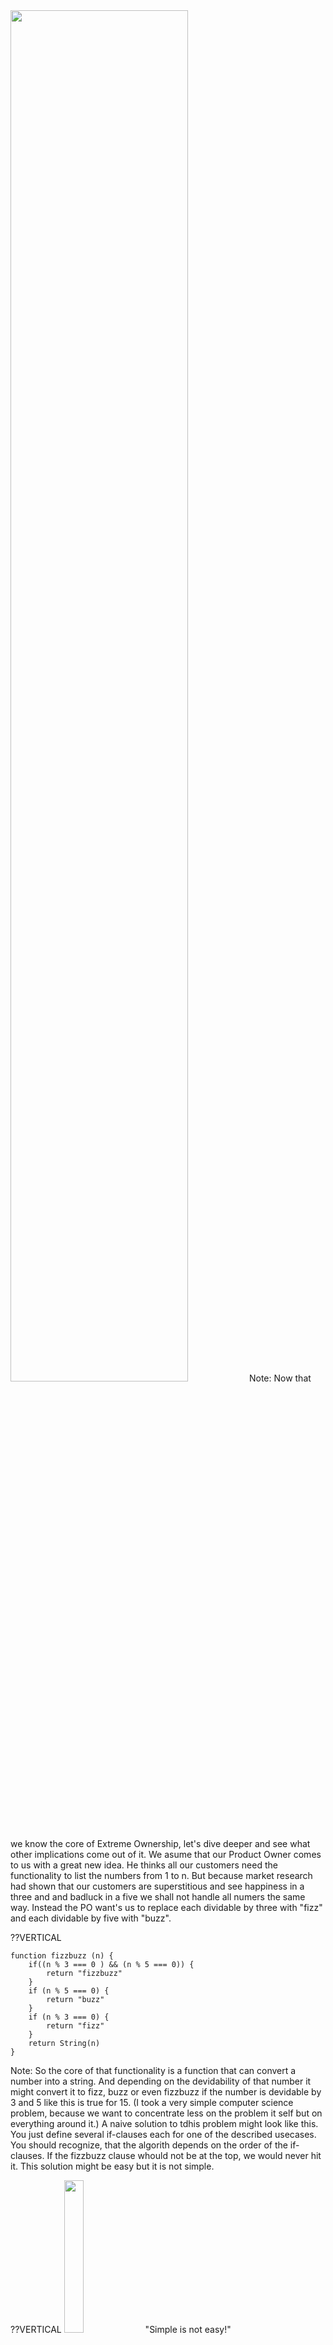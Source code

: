 <img src="images/fizz-buzz.jpg" height="75%">
Note: Now that we know the core of Extreme Ownership, let's dive deeper and see what other
implications come out of it. We asume that our Product Owner comes to us with a great new idea. He thinks all our customers need the functionality to list the numbers from 1 to n. But because market research had shown that our customers are superstitious and see happiness in a three and and badluck in a five we shall not handle all numers the same way. Instead the PO want's us to replace each dividable by three with "fizz" and each dividable by five with "buzz".

??VERTICAL
```
function fizzbuzz (n) {
    if((n % 3 === 0 ) && (n % 5 === 0)) {
        return "fizzbuzz"
    }
    if (n % 5 === 0) {
        return "buzz"
    }
    if (n % 3 === 0) {
        return "fizz"
    }
    return String(n)
}
```
Note: So the core of that functionality is a function that can convert a number into a string. And depending on the devidability of that number it might convert it to fizz, buzz or even fizzbuzz if the number is devidable by 3 and 5 like this is true for 15. (I took a very simple computer science problem, because we want to concentrate less on the problem it self but on everything around it.)
A naive solution to tdhis problem might look like this. You just define several if-clauses each for one of the described usecases. You should recognize, that the algorith depends on the order of the if-clauses. If the fizzbuzz clause whould not be at the top, we would never hit it. This solution might be easy but it is not simple.

??VERTICAL
<img src="images/jocko.jpg" height="25%">
"Simple is not easy!"

??VERTICAL
<img src="images/fizz-buzz-zuzz.jpg" height="75%">
Note: Yes, you are right. But let's explain this to the audience. Imagine the product owner comes enthusiastically to us and telling us that our product swept the market. We would vanquish if we only implement this little one additional feature if all numbers devideable by 7 would be replaced with "zuzz".

??VERTICAL
```
function fizzbuzz (n) {
    if((n % 3 === 0 ) && (n % 5 === 0) && (n % 7 === 0)) {
        return "fizzbuzzzuzz"
    }
    if((n % 3 === 0 ) && (n % 7 === 0)) {
        return "fizzzuzz"
    }
    if((n % 5 === 0 ) && (n % 7 === 0)) {
        return "buzzzuzz"
    }
    if((n % 3 === 0 ) && (n % 5 === 0)) {
        return "fizzbuzz"
    }
    if (n % 7 === 0) {
        return "zuzz"
    }
    if (n % 5 === 0) {
        return "buzz"
    }
    if (n % 3 === 0) {
        return "fizz"
    }
    return String(n)
}```

Note: I hope you recognize that we had to implement 4 new if-clauses to realize the wanted feature. In addition we had to take care where to sort in those if-clauses as well. The next time when we might have to modify this function this issue gets even worse.

??VERTICAL
<img src="images/cost-loc.jpg" height="75%">
Note: This was a very simple example of what happens to many code repositories over time. Every feature better should have been implemented yesterday so we emphasize only on finishing new features. The code gets worse each time a new feature has to be inserted because there is "no time to polish the gold".

But if the code gets more complex, each time we will touch it we will need more time to insert a new feature since we have to reunderstand it again and again. If my team mate was not aware of the order issue, he or she might insert a new if clause in the wrong place and it might take hours to find out why the function is not working as expected. So the performance of the team will go down over the time and the cost for each new feature raises exponentionally after each release.

??VERTICAL
<img src="images/jocko.jpg" height="25%">
Decisivly Engaged <br>
<img src="images/decisivly-engaged.jpg" height="50%">

??VERTICAL
<img src="images/jocko.jpg" height="25%">
You have to win or you are lost! <br>
<img src="images/decisivly-engaged2.jpg" height="50%">

??VERTICAL
<img src="images/toiletpaper.jpg" height="75%">
Note: Well cleaning up in this case means refactoring. I would have to modify the code so that it gets simpler but still brings the same functionality. But how can I be sure that this is the case? How can I guarantee that my code does not break?

??VERTICAL
<img src="images/jocko.jpg" height="25%">
"Discipline means freedom"
Note: "I can tell you, if we would not organize ourselfes in the battle, we might find ourselves in a blue-on-blue. When you are in urban combat, it might happen that you are ducking inside a house and another platoon of your brothers is sitting in the neighbourhouse. But neither of those two parties know that the party in the neighbour house is friendly and somehow a shooting starts. It is one of the worst things that can happen in the battlefield. But we organize ourselfes by discipline. Discipline means freedom, in our case freedom to move securely in the battle field.

??VERTICAL
<img src="images/ci-build.jpg" height="90%">
Note: Well in a good Development-Team you organize yourself around a so called Continious Build.
It means that everytime you modify the code and store it in the version controll system of your choice, a server takes on that modification and applies several qualitygates on it. One can be a socalled statical code analysis. If you work in a compiled language, the compilation of your code is another quality gate. But only when you practice TDD, you have a suite Tests that covers your codebase good enough to trust in its results so that you can be sure not to break the system when you refactor something. To know your Testsuite is good enough you can evan apply Mutationbased Testing.

??VERTICAL
<img src="images/jocko.jpg" width="25%">
"It's not what you preach, it's what you tolerate"
Note: So if you convince your team to adopt that technique and you do not tolerate any excusions, then this will work. It's not what you preach, it's what you tolerate!"

??VERTICAL
## Discipline

* Take care for your issues by time. <!-- .element: class="fragment" -->

* Specify with your team rules to follow. <!-- .element: class="fragment" -->

* Ensure that the rules get respected by automatic checks. <!-- .element: class="fragment" -->

* Hurting the rules means hurting the team. <!-- .element: class="fragment" -->